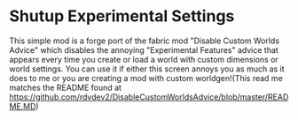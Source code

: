 # Shutup Experimental Settings

This simple mod is a forge port of the fabric mod "Disable Custom Worlds Advice" which disables the annoying "Experimental Features" advice that appears every time you create or load a world with custom dimensions or world settings. You can use it if either this screen annoys you as much as it does to me or you are creating a mod with custom worldgen!(This read me matches the README found at https://github.com/rdvdev2/DisableCustomWorldsAdvice/blob/master/README.MD)
